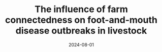 ---
title: "The influence of farm connectedness on foot-and-mouth disease outbreaks in livestock"
collection: publications
permalink: /publication/2024-08-01-farm-connectedness
date: 2024-08-01
venue: 'Ecosphere'
paperurl: 'https://doi.org/10.1002/ecs2.70124'
citation: 'Contina, JB, RL Seibel, B Chaulagain, K Mills, M Tildesley, C Mundt. (2024). &quot;The influence of farm connectedness on foot-and-mouth disease outbreaks in livestock.&quot; <i>Ecosphere</i>. 15(8): e70124.'
---